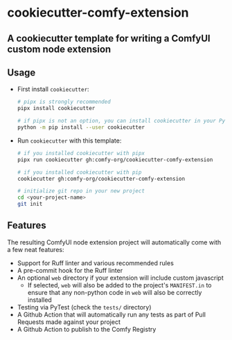 # cookiecutter-comfy-extension

## A cookiecutter template for writing a ComfyUI custom node extension

## Usage

- First install `cookiecutter`:

  ```bash
  # pipx is strongly recommended
  pipx install cookiecutter

  # if pipx is not an option, you can install cookiecutter in your Python user directory.
  python -m pip install --user cookiecutter
  ```

- Run `cookiecutter` with this template:

  ```bash
  # if you installed cookiecutter with pipx
  pipx run cookiecutter gh:comfy-org/cookiecutter-comfy-extension

  # if you installed cookiecutter with pip
  cookiecutter gh:comfy-org/cookiecutter-comfy-extension

  # initialize git repo in your new project
  cd <your-project-name>
  git init
  ```

## Features

The resulting ComfyUI node extension project will automatically come with a few neat features:

- Support for Ruff linter and various recommended rules
- A pre-commit hook for the Ruff linter
- An optional `web` directory if your extension will include custom javascript
  - If selected, `web` will also be added to the project's `MANIFEST.in` to ensure that any non-python code in `web` will also be correctly installed
- Testing via PyTest (check the `tests/` directory)
- A Github Action that will automatically run any tests as part of Pull Requests made against your project
- A Github Action to publish to the Comfy Registry
